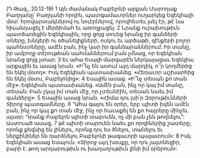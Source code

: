 (Դ Թագ., 20.12-19)
1 Այն ժամանակ Բաբելոնի արքան Մարոդաք Բաղդանը՝ Բաղդանի որդին, պատգամաւորներ ուղարկեց Եզեկիայի մօտ՝ հրովարտակներով ու նուէրներով, որովհետեւ լսել էր, թէ նա հիւանդացել է մերձիմահ եւ առողջացել: 2 Նրանք ուրախութիւն պատճառեցին Եզեկիային, որը ցոյց տուեց նրանց իր գանձերի տները, խնկերի ու օծանելիքների, ոսկու եւ արծաթի, զէնքերի բոլոր պահեստները, ամէն բան, ինչ կար իր գանձարաններում: Իր տանը, իր ամբողջ տէրութեան սահմաններում բան չմնաց, որ Եզեկիան նրանց ցոյց չտար:
3 Եւ ահա Եսայի մարգարէն ներկայացաւ Եզեկիա արքային եւ ասաց նրան. «Ի՞նչ են ասում այդ մարդիկ, ո՞ր կողմերից են եկել մօտդ»: Իսկ Եզեկիան պատասխանեց. «Հեռաւոր աշխարհից են եկել մօտս, Բաբելոնից»: 4 Եսային ասաց. «Ի՞նչ տեսան քո տան մէջ»: Եզեկիան պատասխանեց. «Ամէն բան, ինչ որ կայ իմ տանը, տեսան: Բան չկայ իմ տան մէջ, որ չտեսնէին, տեսան նաեւ իմ գանձերը»: 5 Եսային ասաց նրան. «Հիմա դու լսի՛ր Զօրութիւնների Տիրոջ պատգամները. 6 “Ահա գալու են օրեր, երբ պիտի խլեն ամէն բան, ինչ որ կայ քո տան մէջ, ինչ որ հաւաքել են քո հայրերը մինչեւ այսօր: Դրանք Բաբելոն պիտի տարուեն, ոչ մի բան չեն թողնելու”: Աստուած ասաց, 7 թէ պիտի տարուեն նաեւ քո որդիներից շատերը, որոնք քեզնից են լինելու, որոնց դու ես ծնելու, տանելու եւ ներքինիներ են դարձնելու Բաբելոնի թագաւորի պալատում»: 8 Իսկ Եզեկիան ասաց Եսայուն. «Տիրոջ այդ խօսքը, որ դու յայտնեցիր, բարի է. թող արդարութիւն ու խաղաղութիւն լինի իմ օրերում»:
